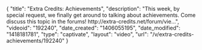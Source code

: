 {
    "title": "Extra Credits: Achievements",
    "description": "This week, by special request, we finally get around to talking about achievements. Come discuss this topic in the forums! http:\/\/extra-credits.net\/forum\/vie...",
    "videoid": "192240",
    "date_created": "1406055195",
    "date_modified": "1418181781",
    "type": "captivate",
    "layout": "video",
    "url": "\/v\/extra-credits-achievements\/192240"
}